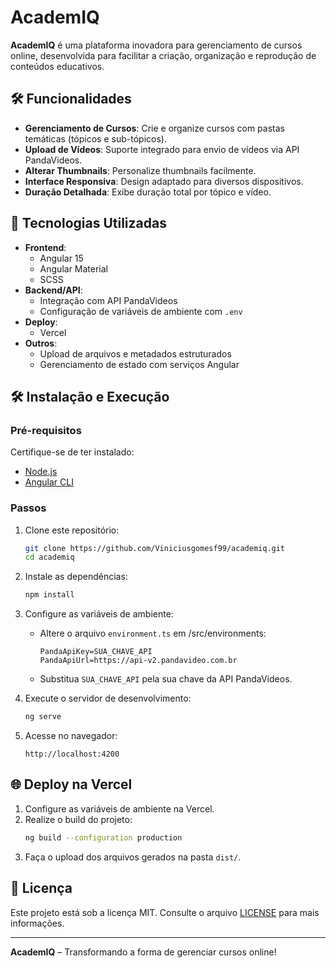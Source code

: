 # AcademIQ

**AcademIQ** é uma plataforma inovadora para gerenciamento de cursos online, desenvolvida para facilitar a criação, organização e reprodução de conteúdos educativos.

## 🛠️ Funcionalidades

- **Gerenciamento de Cursos**: Crie e organize cursos com pastas temáticas (tópicos e sub-tópicos).
- **Upload de Vídeos**: Suporte integrado para envio de vídeos via API PandaVideos.
- **Alterar Thumbnails**: Personalize thumbnails facilmente.
- **Interface Responsiva**: Design adaptado para diversos dispositivos.
- **Duração Detalhada**: Exibe duração total por tópico e vídeo.

## 🚀 Tecnologias Utilizadas

- **Frontend**:
  - Angular 15
  - Angular Material
  - SCSS
- **Backend/API**:
  - Integração com API PandaVideos
  - Configuração de variáveis de ambiente com `.env`
- **Deploy**:
  - Vercel
- **Outros**:
  - Upload de arquivos e metadados estruturados
  - Gerenciamento de estado com serviços Angular

## 🛠️ Instalação e Execução

### Pré-requisitos

Certifique-se de ter instalado:
- [Node.js](https://nodejs.org)
- [Angular CLI](https://angular.io/cli)

### Passos

1. Clone este repositório:
   ```bash
   git clone https://github.com/Viniciusgomesf99/academiq.git
   cd academiq
   ```

2. Instale as dependências:
   ```bash
   npm install
   ```

3. Configure as variáveis de ambiente:
   - Altere o arquivo `environment.ts` em /src/environments:
     ```env
     PandaApiKey=SUA_CHAVE_API
     PandaApiUrl=https://api-v2.pandavideo.com.br
     ```
   - Substitua `SUA_CHAVE_API` pela sua chave da API PandaVideos.

4. Execute o servidor de desenvolvimento:
   ```bash
   ng serve
   ```

5. Acesse no navegador:
   ```
   http://localhost:4200
   ```

## 🌐 Deploy na Vercel

1. Configure as variáveis de ambiente na Vercel.
2. Realize o build do projeto:
   ```bash
   ng build --configuration production
   ```
3. Faça o upload dos arquivos gerados na pasta `dist/`.

## 📄 Licença

Este projeto está sob a licença MIT. Consulte o arquivo [LICENSE](LICENSE) para mais informações.

---

**AcademIQ** – Transformando a forma de gerenciar cursos online!
